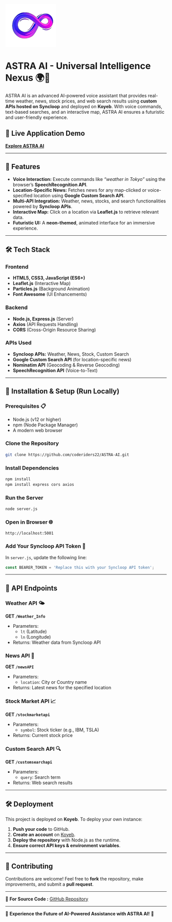 ![ASTRA AI Logo](https://github.com/coderiders22/ASTRA-AI/blob/b6f15bf748a22b457922e0b4ffbc46fbdd71c971/favi.png)

# ASTRA AI - Universal Intelligence Nexus 🌍🤖

ASTRA AI is an advanced AI-powered voice assistant that provides real-time weather, news, stock prices, and web search results using **custom APIs hosted on Syncloop** and deployed on **Koyeb**. With voice commands, text-based searches, and an interactive map, ASTRA AI ensures a futuristic and user-friendly experience.

## 🚀 Live Application Demo
[**Explore ASTRA AI**](https://astra-ai.koyeb.app/)

---

## 📌 Features
- **Voice Interaction:** Execute commands like *“weather in Tokyo”* using the browser’s **SpeechRecognition API**.
- **Location-Specific News:** Fetches news for any map-clicked or voice-specified location using **Google Custom Search API**.
- **Multi-API Integration:** Weather, news, stocks, and search functionalities powered by **Syncloop APIs**.
- **Interactive Map:** Click on a location via **Leaflet.js** to retrieve relevant data.
- **Futuristic UI:** A **neon-themed**, animated interface for an immersive experience.

---

## 🛠 Tech Stack

### **Frontend**
- **HTML5, CSS3, JavaScript (ES6+)**
- **Leaflet.js** (Interactive Map)
- **Particles.js** (Background Animation)
- **Font Awesome** (UI Enhancements)

### **Backend**
- **Node.js, Express.js** (Server)
- **Axios** (API Requests Handling)
- **CORS** (Cross-Origin Resource Sharing)

### **APIs Used**
- **Syncloop APIs:** Weather, News, Stock, Custom Search
- **Google Custom Search API** (for location-specific news)
- **Nominatim API** (Geocoding & Reverse Geocoding)
- **SpeechRecognition API** (Voice-to-Text)

---

## 📂 Installation & Setup (Run Locally)

### **Prerequisites** 📋
- Node.js (v12 or higher)
- npm (Node Package Manager)
- A modern web browser

### **Clone the Repository**
```bash
git clone https://github.com/coderiders22/ASTRA-AI.git
```

### **Install Dependencies**
```bash
npm install
npm install express cors axios
```

### **Run the Server**
```bash
node server.js
```

### **Open in Browser** 🌐
```plaintext
http://localhost:5001
```

### **Add Your Syncloop API Token** 🔑
In `server.js`, update the following line:
```javascript
const BEARER_TOKEN = 'Replace this with your Syncloop API token';
```

---

## 📌 API Endpoints

### **Weather API** 🌤️
**GET `/Weather_Info`**
- Parameters:
  - `lt` (Latitude)
  - `ln` (Longitude)
- Returns: Weather data from Syncloop API

### **News API** 📰
**GET `/newsAPI`**
- Parameters:
  - `location`: City or Country name
- Returns: Latest news for the specified location

### **Stock Market API** 📈
**GET `/stockmarketapi`**
- Parameters:
  - `symbol`: Stock ticker (e.g., IBM, TSLA)
- Returns: Current stock price

### **Custom Search API** 🔍
**GET `/customsearchapi`**
- Parameters:
  - `query`: Search term
- Returns: Web search results

---

## 🛠 Deployment
This project is deployed on **Koyeb**. To deploy your own instance:
1. **Push your code** to GitHub.
2. **Create an account** on [Koyeb](https://www.koyeb.com/).
3. **Deploy the repository** with Node.js as the runtime.
4. **Ensure correct API keys & environment variables**.

---

## 📌 Contributing
Contributions are welcome! Feel free to **fork** the repository, make improvements, and submit a **pull request**. 

---

📌 **For Source Code :** [GitHub Repository](https://github.com/coderiders22/ASTRA-AI)

---

🎤 **Experience the Future of AI-Powered Assistance with ASTRA AI!** 🚀
